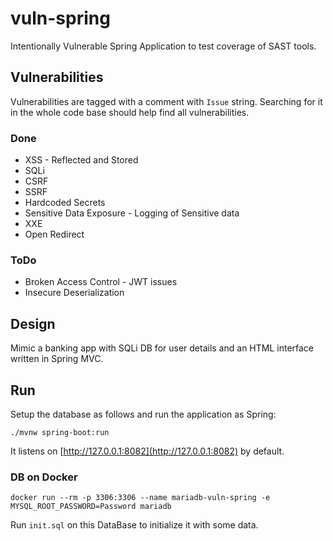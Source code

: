 # vuln-spring
Intentionally Vulnerable Spring Application to test coverage of SAST tools.

## Vulnerabilities
Vulnerabilities are tagged with a comment with `Issue` string. Searching for it in the whole code base should help find all vulnerabilities. 

### Done
* XSS - Reflected and Stored
* SQLi
* CSRF
* SSRF
* Hardcoded Secrets
* Sensitive Data Exposure - Logging of Sensitive data
* XXE
* Open Redirect

### ToDo
* Broken Access Control - JWT issues
* Insecure Deserialization

## Design

Mimic a banking app with SQLi DB for user details and an HTML interface written in Spring MVC.

## Run

Setup the database as follows and run the application as Spring:

`./mvnw spring-boot:run`

It listens on [http://127.0.0.1:8082](http://127.0.0.1:8082) by default.

### DB on Docker
`docker run --rm -p 3306:3306 --name mariadb-vuln-spring -e MYSQL_ROOT_PASSWORD=Password mariadb`

Run `init.sql` on this DataBase to initialize it with some data.
